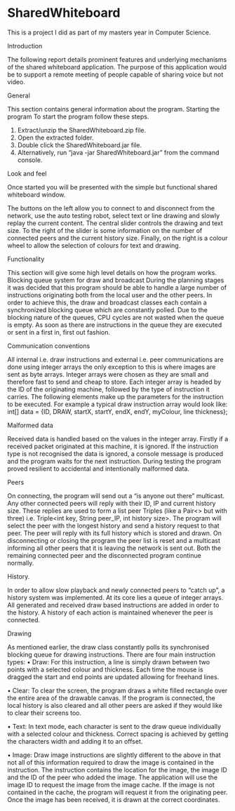 # SharedWhiteboard

This is a project I did as part of my masters year in Computer Science.

Introduction

The following report details prominent features and underlying mechanisms of the shared whiteboard application.  The purpose of this application would be to support a remote meeting of people capable of sharing voice but not video.

General

This section contains general information about the program.
Starting the program
To start the program follow these steps.
1.	Extract/unzip the SharedWhiteboard.zip file.
2.	Open the extracted folder.
3.	Double click the SharedWhiteboard.jar file.
4.	Alternatively, run “java -jar SharedWhiteboard.jar” from the command console. 

Look and feel

Once started you will be presented with the simple but functional shared whiteboard window.

The buttons on the left allow you to connect to and disconnect from the network, use the auto testing robot, select text or line drawing and slowly replay the current content.  The central slider controls the drawing and text size.  To the right of the slider is some information on the number of connected peers and the current history size.  Finally, on the right is a colour wheel to allow the selection of colours for text and drawing.

Functionality

This section will give some high level details on how the program works.
Blocking queue system for draw and broadcast
During the planning stages it was decided that this program should be able to handle a large number of instructions originating both from the local user and the other peers.  In order to achieve this, the draw and broadcast classes each contain a synchronized blocking queue which are constantly polled.  Due to the blocking nature of the queues, CPU cycles are not wasted when the queue is empty.  As soon as there are instructions in the queue they are executed or sent in a first in, first out fashion.

Communication conventions

All internal i.e. draw instructions and external i.e. peer communications are done using integer arrays the only exception to this is where images are sent as byte arrays.  Integer arrays were chosen as they are small and therefore fast to send and cheap to store.  Each integer array is headed by the ID of the originating machine, followed by the type of instruction it carries.  The following elements make up the parameters for the instruction to be executed.  For example a typical draw instruction array would look like: 
int[] data = {ID, DRAW, startX, startY, endX, endY, myColour, line thickness};

Malformed data

Received data is handled based on the values in the integer array.  Firstly if a received packet originated at this machine, it is ignored.  If the instruction type is not recognised the data is ignored, a console message is produced and the program waits for the next instruction.  During testing the program proved resilient to accidental and intentionally malformed data.

Peers

On connecting, the program will send out a “is anyone out there” multicast.  Any other connected peers will reply with their ID, IP and current history size.  These replies are used to form a list peer Triples (like a Pair<> but with three) i.e. Triple<int key, String peer_IP, int history size>.  The program will select the peer with the longest history and send a history request to that peer.  The peer will reply with its full history which is stored and drawn.
On disconnecting or closing the program the peer list is reset and a multicast informing all other peers that it is leaving the network is sent out.  Both the remaining connected peer and the disconnected program continue normally.

History. 

In order to allow slow playback and newly connected peers to “catch up”, a history system was implemented.  At its core lies a queue of integer arrays.  All generated and received draw based instructions are added in order to the history.  A history of each action is maintained whenever the peer is connected.

Drawing

As mentioned earlier, the draw class constantly polls its synchronised blocking queue for drawing instructions.  There are four main instruction types: 
•	Draw: 
For this instruction, a line is simply drawn between two points with a selected colour and thickness.  Each time the mouse is dragged the start and end points are updated allowing for freehand lines.

•	Clear: 
To clear the screen, the program draws a white filled rectangle over the entire area of the drawable canvas.  If the program is connected, the local history is also cleared and all other peers are asked if they would like to clear their screens too.

•	Text: 
In text mode, each character is sent to the draw queue individually with a selected colour and thickness.  Correct spacing is achieved by getting the characters width and adding it to an offset.

•	Image: 
Draw image instructions are slightly different to the above in that not all of this information required to draw the image is contained in the instruction.  The instruction contains the location for the image, the image ID and the ID of the peer who added the image.  The application will use the image ID to request the image from the image cache.  If the image is not contained in the cache, the program will request it from the originating peer.  Once the image has been received, it is drawn at the correct coordinates.

